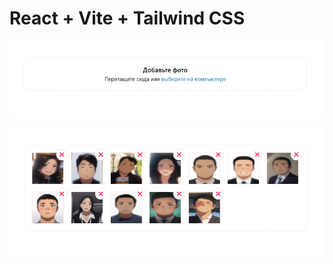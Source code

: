 # React + Vite + Tailwind CSS

![Unselected](./public/unselect.jpg)

![Unselected](./public/selected.jpg)